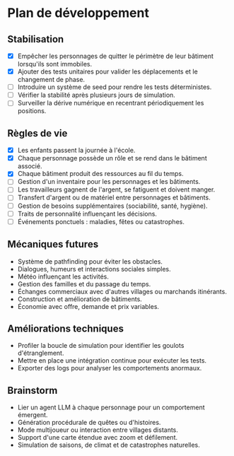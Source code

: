 # Plan de développement

## Stabilisation
- [x] Empêcher les personnages de quitter le périmètre de leur bâtiment lorsqu'ils sont immobiles.
- [x] Ajouter des tests unitaires pour valider les déplacements et le changement de phase.
- [ ] Introduire un système de seed pour rendre les tests déterministes.
- [ ] Vérifier la stabilité après plusieurs jours de simulation.
- [ ] Surveiller la dérive numérique en recentrant périodiquement les positions.

## Règles de vie
- [x] Les enfants passent la journée à l'école.
- [x] Chaque personnage possède un rôle et se rend dans le bâtiment associé.
- [x] Chaque bâtiment produit des ressources au fil du temps.
- [ ] Gestion d'un inventaire pour les personnages et les bâtiments.
- [ ] Les travailleurs gagnent de l'argent, se fatiguent et doivent manger.
- [ ] Transfert d'argent ou de matériel entre personnages et bâtiments.
- [ ] Gestion de besoins supplémentaires (sociabilité, santé, hygiène).
- [ ] Traits de personnalité influençant les décisions.
- [ ] Événements ponctuels : maladies, fêtes ou catastrophes.

## Mécaniques futures
- Système de pathfinding pour éviter les obstacles.
- Dialogues, humeurs et interactions sociales simples.
- Météo influençant les activités.
- Gestion des familles et du passage du temps.
- Échanges commerciaux avec d'autres villages ou marchands itinérants.
- Construction et amélioration de bâtiments.
- Économie avec offre, demande et prix variables.

## Améliorations techniques
- Profiler la boucle de simulation pour identifier les goulots d'étranglement.
- Mettre en place une intégration continue pour exécuter les tests.
- Exporter des logs pour analyser les comportements anormaux.

## Brainstorm
- Lier un agent LLM à chaque personnage pour un comportement émergent.
- Génération procédurale de quêtes ou d'histoires.
- Mode multijoueur ou interaction entre villages distants.
- Support d'une carte étendue avec zoom et défilement.
- Simulation de saisons, de climat et de catastrophes naturelles.
